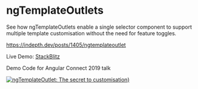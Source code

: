 # ngTemplateOutlets

See how ngTemplateOutlets enable a single selector component to support multiple template customisation without the need for feature toggles.

https://indepth.dev/posts/1405/ngtemplateoutlet

Live Demo: [StackBlitz](https://stackblitz.com/edit/ngtemplateoutletcontext)

Demo Code for Angular Connect 2019 talk

[![ngTemplateOutlet: The secret to customisation](https://img.youtube.com/vi/2SnVxPeJdwE/0.jpg))](https://www.youtube.com/watch?v=2SnVxPeJdwE)


